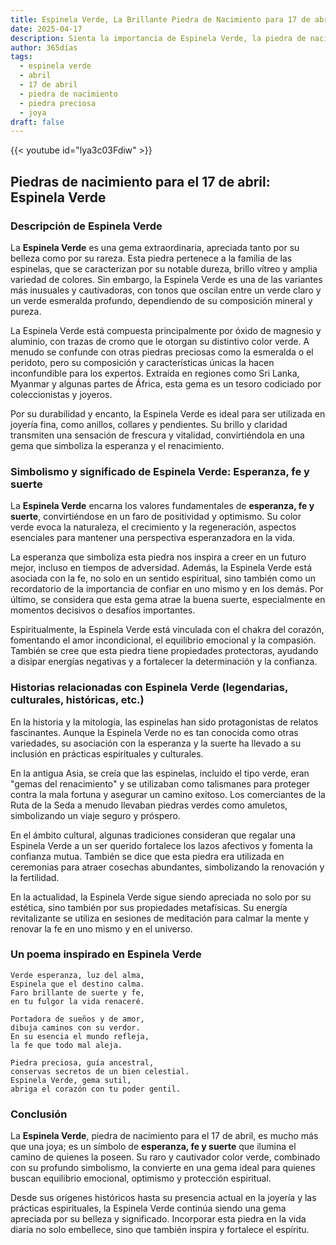 ```yaml
---
title: Espinela Verde, La Brillante Piedra de Nacimiento para 17 de abril
date: 2025-04-17
description: Sienta la importancia de Espinela Verde, la piedra de nacimiento de 17 de abril que simboliza Esperanza, fe y suerte. Deje que su belleza y significado iluminen su día.
author: 365días
tags:
  - espinela verde
  - abril
  - 17 de abril
  - piedra de nacimiento
  - piedra preciosa
  - joya
draft: false
---
```


{{< youtube id="lya3c03Fdiw" >}}

## Piedras de nacimiento para el 17 de abril: Espinela Verde

### Descripción de Espinela Verde

La **Espinela Verde** es una gema extraordinaria, apreciada tanto por su belleza como por su rareza. Esta piedra pertenece a la familia de las espinelas, que se caracterizan por su notable dureza, brillo vítreo y amplia variedad de colores. Sin embargo, la Espinela Verde es una de las variantes más inusuales y cautivadoras, con tonos que oscilan entre un verde claro y un verde esmeralda profundo, dependiendo de su composición mineral y pureza.

La Espinela Verde está compuesta principalmente por óxido de magnesio y aluminio, con trazas de cromo que le otorgan su distintivo color verde. A menudo se confunde con otras piedras preciosas como la esmeralda o el peridoto, pero su composición y características únicas la hacen inconfundible para los expertos. Extraída en regiones como Sri Lanka, Myanmar y algunas partes de África, esta gema es un tesoro codiciado por coleccionistas y joyeros.

Por su durabilidad y encanto, la Espinela Verde es ideal para ser utilizada en joyería fina, como anillos, collares y pendientes. Su brillo y claridad transmiten una sensación de frescura y vitalidad, convirtiéndola en una gema que simboliza la esperanza y el renacimiento.

### Simbolismo y significado de Espinela Verde: Esperanza, fe y suerte

La **Espinela Verde** encarna los valores fundamentales de **esperanza, fe y suerte**, convirtiéndose en un faro de positividad y optimismo. Su color verde evoca la naturaleza, el crecimiento y la regeneración, aspectos esenciales para mantener una perspectiva esperanzadora en la vida.

La esperanza que simboliza esta piedra nos inspira a creer en un futuro mejor, incluso en tiempos de adversidad. Además, la Espinela Verde está asociada con la fe, no solo en un sentido espiritual, sino también como un recordatorio de la importancia de confiar en uno mismo y en los demás. Por último, se considera que esta gema atrae la buena suerte, especialmente en momentos decisivos o desafíos importantes.

Espiritualmente, la Espinela Verde está vinculada con el chakra del corazón, fomentando el amor incondicional, el equilibrio emocional y la compasión. También se cree que esta piedra tiene propiedades protectoras, ayudando a disipar energías negativas y a fortalecer la determinación y la confianza.

### Historias relacionadas con Espinela Verde (legendarias, culturales, históricas, etc.)

En la historia y la mitología, las espinelas han sido protagonistas de relatos fascinantes. Aunque la Espinela Verde no es tan conocida como otras variedades, su asociación con la esperanza y la suerte ha llevado a su inclusión en prácticas espirituales y culturales.

En la antigua Asia, se creía que las espinelas, incluido el tipo verde, eran "gemas del renacimiento" y se utilizaban como talismanes para proteger contra la mala fortuna y asegurar un camino exitoso. Los comerciantes de la Ruta de la Seda a menudo llevaban piedras verdes como amuletos, simbolizando un viaje seguro y próspero.

En el ámbito cultural, algunas tradiciones consideran que regalar una Espinela Verde a un ser querido fortalece los lazos afectivos y fomenta la confianza mutua. También se dice que esta piedra era utilizada en ceremonias para atraer cosechas abundantes, simbolizando la renovación y la fertilidad.

En la actualidad, la Espinela Verde sigue siendo apreciada no solo por su estética, sino también por sus propiedades metafísicas. Su energía revitalizante se utiliza en sesiones de meditación para calmar la mente y renovar la fe en uno mismo y en el universo.

### Un poema inspirado en Espinela Verde

```
Verde esperanza, luz del alma,  
Espinela que el destino calma.  
Faro brillante de suerte y fe,  
en tu fulgor la vida renaceré.  

Portadora de sueños y de amor,  
dibuja caminos con su verdor.  
En su esencia el mundo refleja,  
la fe que todo mal aleja.  

Piedra preciosa, guía ancestral,  
conservas secretos de un bien celestial.  
Espinela Verde, gema sutil,  
abriga el corazón con tu poder gentil.
```

### Conclusión

La **Espinela Verde**, piedra de nacimiento para el 17 de abril, es mucho más que una joya; es un símbolo de **esperanza, fe y suerte** que ilumina el camino de quienes la poseen. Su raro y cautivador color verde, combinado con su profundo simbolismo, la convierte en una gema ideal para quienes buscan equilibrio emocional, optimismo y protección espiritual.

Desde sus orígenes históricos hasta su presencia actual en la joyería y las prácticas espirituales, la Espinela Verde continúa siendo una gema apreciada por su belleza y significado. Incorporar esta piedra en la vida diaria no solo embellece, sino que también inspira y fortalece el espíritu.